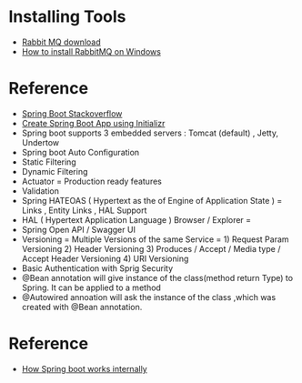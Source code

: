 # Installing Tools
* [Rabbit MQ download](https://www.rabbitmq.com/download.html)
* [How to install RabbitMQ on Windows](https://www.youtube.com/watch?v=gKzKUmtOwR4)
# Reference
* [Spring Boot Stackoverflow](https://stackoverflow.com/questions/tagged/spring-boot)
* [Create Spring Boot App using Initializr](https://start.spring.io/)
* Spring boot supports 3 embedded servers : Tomcat (default) , Jetty, Undertow
* Spring boot Auto Configuration 
* Static Filtering 
* Dynamic Filtering 
* Actuator = Production ready features 
* Validation 
* Spring HATEOAS ( Hypertext as the  of Engine of Application State ) = Links , Entity Links , HAL Support 
* HAL ( Hypertext Application Language ) Browser / Explorer =  
* Spring Open API / Swagger UI 
* Versioning =  Multiple Versions of the same Service = 1) Request Param Versioning 2) Header Versioning 3) Produces / Accept / Media type / Accept Header Versioning 4) URI Versioning 
* Basic Authentication with Sprig Security
* @Bean annotation will give instance of the class(method return Type) to Spring. It can be applied to a method
* @Autowired annoation will ask the instance of the class ,which was created with @Bean annotation.

# Reference
* [How Spring boot works internally](https://stackoverflow.com/questions/44172261/how-spring-boot-application-works-internally)
